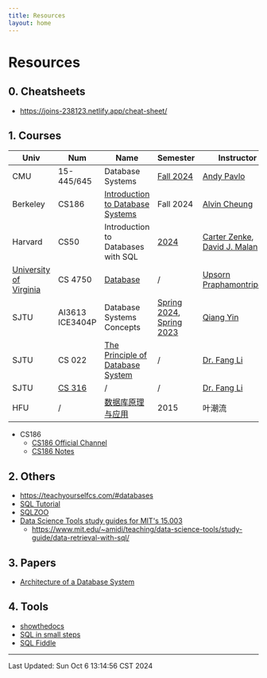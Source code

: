 ```yaml
---
title: Resources
layout: home
---
```

# Resources

## 0. Cheatsheets

- <https://joins-238123.netlify.app/cheat-sheet/>

## 1. Courses

| Univ                                                                                   | Num                                                   | Name                                                                           | Semester                                                                                                                                      | Instructor                                                                                  |
| -------------------------------------------------------------------------------------- | ----------------------------------------------------- | ------------------------------------------------------------------------------ | --------------------------------------------------------------------------------------------------------------------------------------------- | ------------------------------------------------------------------------------------------- |
| CMU                                                                                    | 15-445/645                                            | Database Systems                                                               | [Fall 2024](https://15445.courses.cs.cmu.edu/fall2024/)                                                                                       | [Andy Pavlo](https://www.cs.cmu.edu/~pavlo)                                                 |
| Berkeley                                                                               | CS186                                                 | [Introduction to Database Systems](https://cs186berkeley.net/)                 | Fall 2024                                                                                                                                     | [Alvin Cheung](https://people.eecs.berkeley.edu/~akcheung/)                                 |
| Harvard                                                                                | CS50                                                  | Introduction to Databases with SQL                                             | [2024](https://cs50.harvard.edu/sql/2024/)                                                                                                    | [Carter Zenke](https://carterzenke.me/),<br>[David J. Malan](https://cs.harvard.edu/malan/) |
| [University of Virginia](https://engineering.virginia.edu/department/computer-science) | CS 4750                                               | [Database](https://www.cs.virginia.edu/~up3f/cs4750/syllabus.html)             | /                                                                                                                                             | [Upsorn Praphamontripong](mailto:upsorn@virginia.edu?Subject=CS4750-S23)                    |
| SJTU                                                                                   | AI3613<br>ICE3404P                                    | Database Systems Concepts                                                      | [Spring 2024](https://www.cs.sjtu.edu.cn/~qyin/teaching/db2024/),  [Spring 2023](https://www.cs.sjtu.edu.cn/~qyin/teaching/db2023/index.html) | [Qiang Yin](https://cs.sjtu.edu.cn/~qyin)                                                   |
| SJTU                                                                                   | CS 022                                                | [The Principle of Database System](https://www.cs.sjtu.edu.cn/~li-fang/DB.htm) | /                                                                                                                                             | [Dr. Fang Li](https://www.cs.sjtu.edu.cn/~li-fang/)                                         |
| SJTU                                                                                   | [CS 316](https://www.cs.sjtu.edu.cn/~li-fang/DB2.htm) | /                                                                              | /                                                                                                                                             | [Dr. Fang Li](https://www.cs.sjtu.edu.cn/~li-fang/)                                         |
| HFU                                                                                    | /                                                     | [数据库原理与应用](http://zlgc.hfuu.edu.cn/mooc/2015/ycl/index.htm)                    | 2015                                                                                                                                          | 叶潮流                                                                                         |

- CS186
	- [CS186 Official Channel](https://www.youtube.com/@CS186Berkeley/)
	- [CS186 Notes](https://cs186berkeley.net/notes/)

## 2. Others

- <https://teachyourselfcs.com/#databases>
- [SQL Tutorial](https://www.w3schools.com/sql/)
- [SQLZOO](https://sqlzoo.net/wiki/SQL_Tutorial)
- [Data Science Tools study guides for MIT's 15.003](https://github.com/shervinea/mit-15-003-data-science-tools/tree/master)
	- <https://www.mit.edu/~amidi/teaching/data-science-tools/study-guide/data-retrieval-with-sql/>

## 3. Papers

- [Architecture of a Database System](https://dsf.berkeley.edu/papers/fntdb07-architecture.pdf)

## 4. Tools

- [showthedocs](http://showthedocs.com/)
- [SQL in small steps](https://sql-steps.wizardzines.com/)
- [SQL Fiddle](https://sqlfiddle.com/)

---

Last Updated: Sun Oct  6 13:14:56 CST 2024


